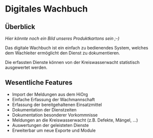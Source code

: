 Digitales Wachbuch
=================

Überblick
---------

*Hier könnte noch ein Bild unseres Produktkartons sein ;-)*

Das digitale Wachbuch ist ein einfach zu bedienendes System, welches dem Wachleiter ermöglicht den Dienst zu dokumentieren.

Die erfassten Dienste können von der Kreiswasserwacht statistisch ausgewertet werden.

Wesentliche Features
--------------------

- Import der Meldungen aus dem HiOrg
- Einfache Erfassung der Wachmannschaft
- Erfassung der bereitgehaltenen Einsatzmittel
- Dokumentation der Dienstzeiten
- Dokumentation besonderer Vorkommnisse
- Meldungen an die Kreiswasserwacht (z.B. Defekte, Mängel, ...)
- Auswertungen der geleisteten Dienste
- Erweiterbar um neue Exporte und Module